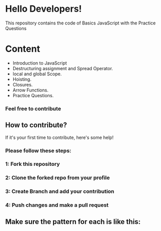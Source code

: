 


# Hello Developers!
This repository contains the code of  Basics JavaScript with the Practice Questions   
#  Content
* Introduction to JavaScript
* Destructuring assignment and Spread Operator.
* local and global Scope.
* Hoisting.
* Closures.
* Arrow Functions.
* Practice Questions.

### Feel free to contribute 
## How to contribute?
If it's your first time to contribute, here's some help!
### Please follow these steps:
### 1: Fork this repository
### 2: Clone the forked repo from your profile
### 3: Create Branch and add your contribution
### 4: Push changes and make a pull request

## Make sure the pattern for each is like this:



